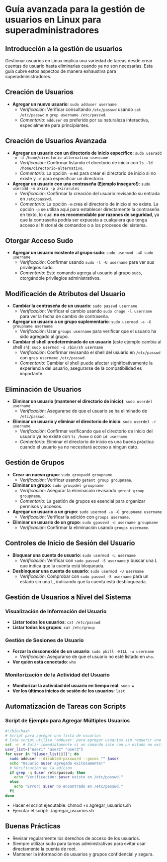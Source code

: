 # Guía avanzada para la gestión de usuarios en Linux para superadministradores

## Introducción a la gestión de usuarios

Gestionar usuarios en Linux implica una variedad de tareas desde crear cuentas de usuario hasta eliminarlas cuando ya no son necesarias. Esta guía cubre estos aspectos de manera exhaustiva para superadministradores.

## Creación de Usuarios

- **Agregar un nuevo usuario**: `sudo adduser username`
  - *Verificación*: Verificar consultando `/etc/passwd` usando `cat /etc/passwd` o `grep username /etc/passwd`.
  - *Comentario*: `adduser` es preferido por su naturaleza interactiva, especialmente para principiantes.

## Creación de Usuarios Avanzada

- **Agregar un usuario con un directorio de inicio específico**: `sudo useradd -m -d /home/directorio-alternativo username`
  - *Verificación*: Confirmar listando el directorio de inicio con `ls -ld /home/directorio-alternativo`.
  - *Comentario*: La opción `-m` es para crear el directorio de inicio si no existe y `-d` para especificar un directorio.
- **Agregar un usuario con una contraseña (Ejemplo inseguro!)**: `sudo useradd -m akira -p akirarules`
  - *Verificación*: Confirmar la creación del usuario revisando su entrada en `/etc/passwd`.
  - *Comentario*: La opción `-m` crea el directorio de inicio si no existe. La opción `-p` se utiliza aquí para establecer directamente la contraseña en texto, lo cual **no es recomendable por razones de seguridad**, ya que la contraseña podría ser expuesta a cualquiera que tenga acceso al historial de comandos o a los procesos del sistema.

## Otorgar Acceso Sudo

- **Agregar un usuario existente al grupo sudo**: `sudo usermod -aG sudo username`
  - *Verificación*: Confirmar usando `sudo -l -U username` para ver sus privilegios sudo.
  - *Comentario*: Este comando agrega al usuario al grupo `sudo`, otorgándole privilegios administrativos.

## Modificación de Atributos del Usuario

- **Cambiar la contraseña de un usuario**: `sudo passwd username`
  - *Verificación*: Verificar el cambio usando `sudo chage -l username` para ver la fecha de cambio de contraseña.
- **Agregar un usuario a un grupo suplementario**: `sudo usermod -a -G groupname username`
  - *Verificación*: Usar `groups username` para verificar que el usuario ha sido agregado al grupo.
- **Cambiar el shell predeterminado de un usuario** (este ejemplo cambia al shell `sh`): `sudo usermod -s /bin/sh username`
  - *Verificación*: Confirmar revisando el shell del usuario en `/etc/passwd` con `grep username /etc/passwd`.
  - *Comentario*: Cambiar el shell puede afectar significativamente la experiencia del usuario, asegurarse de la compatibilidad es importante.

## Eliminación de Usuarios

- **Eliminar un usuario (mantener el directorio de inicio)**: `sudo userdel username`
  - *Verificación*: Asegurarse de que el usuario se ha eliminado de `/etc/passwd`.
- **Eliminar un usuario y eliminar el directorio de inicio**: `sudo userdel -r username`
  - *Verificación*: Confirmar verificando que el directorio de inicio del usuario ya no existe con `ls /home` o con `id username`.
  - *Comentario*: Eliminar el directorio de inicio es una buena práctica cuando el usuario ya no necesitará acceso a ningún dato.

## Gestión de Grupos

- **Crear un nuevo grupo**: `sudo groupadd groupname`
  - *Verificación*: Verificar usando `getent group groupname`.
- **Eliminar un grupo**: `sudo groupdel groupname`
  - *Verificación*: Asegurar la eliminación revisando `getent group groupname`.
  - *Comentario*: La gestión de grupos es esencial para organizar permisos y accesos.
- **Agregar un usuario a un grupo**: `sudo usermod -a -G groupname username`
  - *Verificación*: Verificar la adición con `groups username`.
- **Eliminar un usuario de un grupo**: `sudo gpasswd -d username groupname`
  - *Verificación*: Confirmar la eliminación usando `groups username`.

## Controles de Inicio de Sesión del Usuario

- **Bloquear una cuenta de usuario**: `sudo usermod -L username`
  - *Verificación*: Verificar con `sudo passwd -S username` y buscar una L que indica que la cuenta está bloqueada.
- **Desbloquear una cuenta de usuario**: `sudo usermod -U username`
  - *Verificación*: Comprobar con `sudo passwd -S username` para un estado sin una L, indicando que la cuenta está desbloqueada.

## Gestión de Usuarios a Nivel del Sistema

### Visualización de Información del Usuario

- **Listar todos los usuarios**: `cat /etc/passwd`
- **Listar todos los grupos**: `cat /etc/group`

### Gestión de Sesiones de Usuario

- **Forzar la desconexión de un usuario**: `sudo pkill -KILL -u username`
  - *Verificación*: Asegurarse de que el usuario no esté listado en `who`.
- **Ver quién está conectado**: `who`

### Monitorización de la Actividad del Usuario

- **Monitorizar la actividad del usuario en tiempo real**: `sudo w`
- **Ver los últimos inicios de sesión de los usuarios**: `last`

## Automatización de Tareas con Scripts

### Script de Ejemplo para Agregar Múltiples Usuarios

```bash
#!/bin/bash
# Script para agregar una lista de usuarios
# Este script utiliza 'adduser' para agregar usuarios sin requerir una contraseña al crearlos.
set -e  # Salir inmediatamente si un comando sale con un estado no exitoso.
user_list=("user1" "user2" "user3")
for user in "${user_list[@]}"; do
  sudo adduser --disabled-password --gecos "" $user
  echo "Usuario $user agregado exitosamente!"
  # Verificación de la adición
  if grep -q $user /etc/passwd; then
    echo "Verificación: $user existe en /etc/passwd."
  else
    echo "Error: $user no encontrado en /etc/passwd."
  fi
done
```

- Hacer el script ejecutable: chmod +x agregar_usuarios.sh
- Ejecutar el script: ./agregar_usuarios.sh

## Buenas Prácticas

- Revisar regularmente los derechos de acceso de los usuarios.
- Siempre utilizar sudo para tareas administrativas para evitar usar directamente la cuenta de root.
- Mantener la información de usuarios y grupos confidencial y segura.
